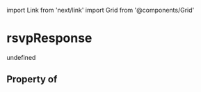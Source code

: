 import Link from 'next/link'
import Grid from '@components/Grid'

# rsvpResponse

undefined

## Property of



